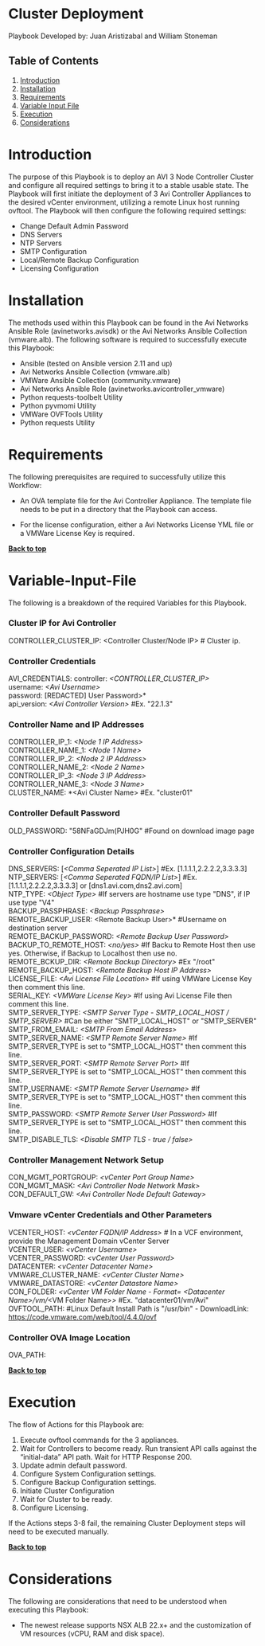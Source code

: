 # Cluster Deployment

Playbook Developed by:  Juan Aristizabal and William Stoneman</br>


## Table of Contents
1.	[Introduction](#Introduction)
1.	[Installation](#Installation)
1.	[Requirements](#Requirements)
1.	[Variable Input File](#Variable-Input-File)
1.	[Execution](#Execution)
1.	[Considerations](#Considerations)




# Introduction

The purpose of this Playbook is to deploy an AVI 3 Node Controller Cluster and configure all required settings to bring it to a stable usable state. The Playbook will first initiate the deployment of 3 Avi Controller Appliances to the desired vCenter environment, utilizing a remote Linux host running ovftool.  The Playbook will then configure the following required settings:

* Change Default Admin Password
* DNS Servers
* NTP Servers
* SMTP Configuration
* Local/Remote Backup Configuration
* Licensing Configuration

# Installation

The methods used within this Playbook can be found in the Avi Networks Ansible Role (avinetworks.avisdk) or the Avi Networks Ansible Collection (vmware.alb). The following software is required to successfully execute this Playbook:

- Ansible (tested on Ansible version 2.11 and up)
- Avi Networks Ansible Collection (vmware.alb)
- VMWare Ansible Collection (community.vmware)
- Avi Networks Ansible Role (avinetworks.avicontroller_vmware)
- Python requests-toolbelt Utility
- Python pyvmomi Utility
- VMWare OVFTools Utility
- Python requests Utility

# Requirements

The following prerequisites are required to successfully utilize this Workflow:

* An OVA template file for the Avi Controller Appliance. The template file needs to be put in a directory that the Playbook can access.

* For the license configuration, either a Avi Networks License YML file or a VMWare License Key is required.



**[Back to top](#table-of-contents)**


# Variable-Input-File

The following is a breakdown of the required Variables for this Playbook.

### Cluster IP for Avi Controller
CONTROLLER_CLUSTER_IP: <Controller Cluster/Node IP> # Cluster ip.

### Controller Credentials
AVI_CREDENTIALS:
  controller: *\<CONTROLLER_CLUSTER_IP\>*</br>
  username: *\<Avi Username\>*</br>
  password: [REDACTED] User Password\>*</br>
  api_version: *\<Avi Controller Version\>* #Ex. "22.1.3"

### Controller Name and IP Addresses
CONTROLLER_IP_1: *\<Node 1 IP Address\>*</br>
CONTROLLER_NAME_1: *\<Node 1 Name\>*</br>
CONTROLLER_IP_2: *\<Node 2 IP Address\>*</br>
CONTROLLER_NAME_2: *\<Node 2 Name\>*</br>
CONTROLLER_IP_3: *\<Node 3 IP Address\>*</br>
CONTROLLER_NAME_3: *\<Node 3 Name\>*</br>
CLUSTER_NAME: *\<Avi Cluster Name> #Ex. "cluster01"

### Controller Default Password
OLD_PASSWORD: "58NFaGDJm(PJH0G" #Found on download image page

### Controller Configuration Details
DNS_SERVERS: [*\<Comma Seperated IP List\>*] #Ex. [1.1.1.1,2.2.2.2,3.3.3.3]</br>
NTP_SERVERS: [*\<Comma Seperated FQDN/IP List\>*] #Ex. [1.1.1.1,2.2.2.2,3.3.3.3] or [dns1.avi.com,dns2.avi.com]</br>
NTP_TYPE: *\<Object Type\>*  #If servers are hostname use type "DNS", if IP use type "V4" </br>
BACKUP_PASSPHRASE: *\<Backup Passphrase\>*</br>
REMOTE_BACKUP_USER: <Remote Backup User\>* #Username on destination server </br>
REMOTE_BACKUP_PASSWORD: *\<Remote Backup User Password\>*</br>
BACKUP_TO_REMOTE_HOST: *\<no/yes\>* #If Backu to Remote Host then use yes. Otherwise, if Backup to Localhost then use no.</br>
REMOTE_BCKUP_DIR: *\<Remote Backup Directory\>* #Ex "/root"</br>
REMOTE_BACKUP_HOST: *\<Remote Backup Host IP Address\>*</br>
LICENSE_FILE: *\<Avi License File Location\>* #If using VMWare License Key then comment this line.</br>
SERIAL_KEY: *\<VMWare License Key\>* #If using Avi License File then comment this line.</br>
SMTP_SERVER_TYPE: *\<SMTP Server Type - SMTP_LOCAL_HOST / SMTP_SERVER\>* #Can be either "SMTP_LOCAL_HOST" or "SMTP_SERVER"</br>
SMTP_FROM_EMAIL: *\<SMTP From Email Address\>*</br>
SMTP_SERVER_NAME: *\<SMTP Remote Server Name\>* #If SMTP_SERVER_TYPE is set to "SMTP_LOCAL_HOST" then comment this line.</br>
SMTP_SERVER_PORT: *\<SMTP Remote Server Port\>* #If SMTP_SERVER_TYPE is set to "SMTP_LOCAL_HOST" then comment this line.</br>
SMTP_USERNAME: *\<SMTP Remote Server Username\>* #If SMTP_SERVER_TYPE is set to "SMTP_LOCAL_HOST" then comment this line.</br>
SMTP_PASSWORD: *\<SMTP Remote Server User Password\>* #If SMTP_SERVER_TYPE is set to "SMTP_LOCAL_HOST" then comment this line.</br>
SMTP_DISABLE_TLS: *\<Disable SMTP TLS - true / false\>*</br>

### Controller Management Network Setup
CON_MGMT_PORTGROUP: *\<vCenter Port Group Name\>*</br>
CON_MGMT_MASK: *\<Avi Controller Node Network Mask\>*</br>
CON_DEFAULT_GW: *\<Avi Controller Node Default Gateway\>*</br>

### Vmware vCenter Credentials and Other Parameters
VCENTER_HOST: *\<vCenter FQDN/IP Address\>* # In a VCF environment, provide the Management Domain vCenter Server</br>
VCENTER_USER: *\<vCenter Username\>*</br>
VCENTER_PASSWORD: *\<vCenter User Password\>*</br>
DATACENTER: *\<vCenter Datacenter Name\>*</br>
VMWARE_CLUSTER_NAME: *\<vCenter Cluster Name\>*</br>
VMWARE_DATASTORE: *\<vCenter Datastore Name\>*</br>
CON_FOLDER: *\<vCenter VM Folder Name - Format= *\<Datacenter Name\>*/vm/*\<VM Folder Name\>*\>* #Ex. "datacenter01/vm/Avi"
OVFTOOL_PATH: <OVF Tool Install Path> #Linux Default Install Path is "/usr/bin" -  DownloadLink: https://code.vmware.com/web/tool/4.4.0/ovf

### Controller OVA Image Location
OVA_PATH: <Avi Controller OVA File Path>


**[Back to top](#table-of-contents)**

# Execution

The flow of Actions for this Playbook are:

1.	Execute ovftool commands for the 3 appliances.
2.	Wait for Controllers to become ready. Run transient API calls against the “initial-data” API path. Wait for HTTP Response 200.
3.	Update admin default password.
4.	Configure System Configuration settings.
5.	Configure Backup Configuration settings.
6.	Initiate Cluster Configuration
7.	Wait for Cluster to be ready.
8.	Configure Licensing.

If the Actions steps 3-8 fail, the remaining Cluster Deployment steps will need to be executed manually.


**[Back to top](#table-of-contents)**

# Considerations

The following are considerations that need to be understood when executing this Playbook:

* The newest release supports NSX ALB 22.x+ and the customization of VM resources (vCPU, RAM and disk space).


